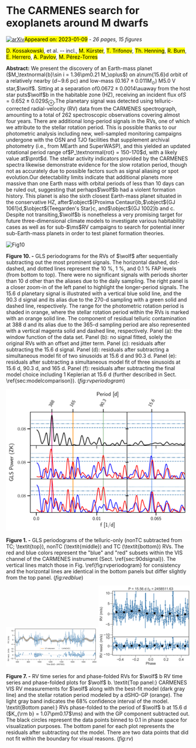 <div class="macros" style="visibility:hidden;">
$\newcommand{\ensuremath}{}$
$\newcommand{\xspace}{}$
$\newcommand{\object}[1]{\texttt{#1}}$
$\newcommand{\farcs}{{.}''}$
$\newcommand{\farcm}{{.}'}$
$\newcommand{\arcsec}{''}$
$\newcommand{\arcmin}{'}$
$\newcommand{\ion}[2]{#1#2}$
$\newcommand{\textsc}[1]{\textrm{#1}}$
$\newcommand{\hl}[1]{\textrm{#1}}$
$\newcommand{\au}{au}$
$\newcommand{\juliet}{\texttt{juliet}}$
$\newcommand{\serval}{\texttt{serval}}$
$\newcommand{\raccoon}{\texttt{raccoon}}$
$\newcommand{\exostriker}{\texttt{Exo-Striker}}$
$\newcommand{\aliasfinder}{\texttt{AliasFinder}}$
$\newcommand{\tess}{TESS}$
$\newcommand{\gaia}{\textit{Gaia}}$
$\newcommand{\jwst}{JWST}$
$\newcommand{\wolf}{Wolf~1069}$
$\newcommand{\inst}[1]{\unskip^{\instrefs{#1}}}$
$\newcommand{\ms}{m s^{-1}}$
$\newcommand{\mearth}{M_\oplus}$
$\newcommand{\rearth}{R_\oplus}$
$\newcommand{\prot}{169.3^{+3.7}_{-3.6}}$
$\newcommand{\scsep}{\newcommand{\}{scsep}{,}}$
$\newcommand{\}{scsep}$</div>

<div class="macros" style="visibility:hidden;">
$\newcommand{$\ensuremath$}{}$
$\newcommand{$\xspace$}{}$
$\newcommand{$\object$}[1]{\texttt{#1}}$
$\newcommand{$\farcs$}{{.}''}$
$\newcommand{$\farcm$}{{.}'}$
$\newcommand{$\arcsec$}{''}$
$\newcommand{$\arcmin$}{'}$
$\newcommand{$\ion$}[2]{#1#2}$
$\newcommand{$\textsc$}[1]{\textrm{#1}}$
$\newcommand{$\hl$}[1]{\textrm{#1}}$
$\newcommand{$\au$}{au}$
$\newcommand{$\juliet$}{\texttt{juliet}}$
$\newcommand{$\serval$}{\texttt{serval}}$
$\newcommand{$\raccoon$}{\texttt{raccoon}}$
$\newcommand{$\exostriker$}{\texttt{Exo-Striker}}$
$\newcommand{$\aliasfinder$}{\texttt{AliasFinder}}$
$\newcommand{$\tess$}{TESS}$
$\newcommand{$\gaia$}{\textit{Gaia}}$
$\newcommand{$\jwst$}{JWST}$
$\newcommand{$\wolf$}{Wolf~1069}$
$\newcommand{$\inst$}[1]{\unskip^{$\inst$refs{#1}}}$
$\newcommand{$\ms$}{m s^{-1}}$
$\newcommand{$\mearth$}{M_\oplus}$
$\newcommand{$\rearth$}{R_\oplus}$
$\newcommand{$\prot$}{169.3^{+3.7}_{-3.6}}$
$\newcommand{\scsep}{\newcommand{\}{scsep}{,}}$
$\newcommand{\}{scsep}$</div>



<div id="title">

# The CARMENES search for exoplanets around M dwarfs

</div>
<div id="comments">

[![arXiv](https://img.shields.io/badge/arXiv-2301.02477-b31b1b.svg)](https://arxiv.org/abs/2301.02477)<mark>Appeared on: 2023-01-09</mark> - _26 pages, 15 figures_

</div>
<div id="authors">

<mark><mark>D. Kossakowski</mark></mark>, et al. -- incl., <mark><mark>M. Kürster</mark></mark>, <mark><mark>T. Trifonov</mark></mark>, <mark><mark>Th. Henning</mark></mark>, <mark><mark>R. Burn</mark></mark>, <mark><mark>E. Herrero</mark></mark>, <mark><mark>A. Pavlov</mark></mark>, <mark><mark>M. Pérez-Torres</mark></mark>

</div>
<div id="abstract">

**Abstract:** We present the discovery of an Earth-mass planet ($M_\textnormal{b}\sin i = 1.36\pm0.21 M_\oplus$) on a\num{15.6}d orbit of a relatively nearby ($d \sim$9.6 pc) and low-mass ($0.167 \pm 0.011 M_\odot$) M5.0 V star,$\wolf$. Sitting at a separation of$0.0672\pm0.0014$\auaway from the host star puts$\wolf$b in the habitable zone (HZ), receiving an incident flux of$S = 0.652\pm 0.029 S_\oplus$.The planetary signal was detected using telluric-corrected radial-velocity (RV) data from the CARMENES spectrograph, amounting to a total of 262 spectroscopic observations covering almost four years. There are additional long-period signals in the RVs, one of which we attribute to the stellar rotation period. This is possible thanks to our photometric analysis including new, well-sampled monitoring campaigns undergone with the OSN and TJO facilities that supplement archival photometry (i.e., from MEarth and SuperWASP), and this yielded an updated rotational period range of$P_\textnormal{rot} = 150-170$d, with a likely value at$\prot$d. The stellar activity indicators provided by the CARMENES spectra likewise demonstrate evidence for the slow rotation period, though not as accurately due to possible factors such as signal aliasing or spot evolution.Our detectability limits indicate that additional planets more massive than one Earth mass with orbital periods of less than 10 days can be ruled out, suggesting that perhaps$\wolf$b had a violent formation history. This planet is also the sixth closest Earth-mass planet situated in the conservative HZ, after$\object${Proxima Centauri}b,$\object${GJ 1061}d,$\object${Teegarden's Star}c, and$\object${GJ 1002}b and c. Despite not transiting,$\wolf$b is nonetheless a very promising target for future three-dimensional climate models to investigate various habitability cases as well as for sub-$\ms$RV campaigns to search for potential inner sub-Earth-mass planets in order to test planet formation theories.

</div>

<div id="div_fig1">

<img src="tmp_2301.02477/./20221205_wolf1069_periodogram_carmvis_rv_tellcorr_2cols_equalzoom.png" alt="Fig10" width="100%"/>

**Figure 10. -** GLS periodograms for the RVs of $\wolf$ after sequentially subtracting out the most prominent signals. The horizontal dashed, dot-dashed, and dotted lines represent the 10 \%, 1 \%, and 0.1 \% FAP levels (from bottom to top). There were no significant signals with periods shorter than 10 d other than the aliases due to the daily sampling. The right panel is a closer zoom-in of the left panel to highlight the longer-period signals.
    The 15.6 d planetary signal is illustrated with a vertical blue solid line, and the 90.3 d signal and its alias due to the 270-d sampling with a green solid and dashed line, respectively. The range for the photometric rotation period is shaded in orange, where the stellar rotation period within the RVs is marked with an orange solid line.
    The component of residual telluric contamination at 388 d and its alias due to the 365-d sampling period are also represented with a vertical magenta solid and dashed line, respectively.
    Panel (a): the window function of the data set. Panel (b): no signal fitted, solely the original RVs with an offset and jitter term. Panel (c): residuals after subtracting the 15.6 d signal. Panel (d): residuals after subtracting a simultaneous model fit of two sinusoids at 15.6 d and 90.3 d. Panel (e): residuals after subtracting a simultaneous model fit of three sinusoids at 15.6 d, 90.3 d, and 165 d. Panel (f): residuals after subtracting the final model choice including 1 Keplerian at 15.6 d (further described in Sect. \ref{sec:modelcomparison}).
     (*fig:rvperiodogram*)

</div>
<div id="div_fig2">

<img src="tmp_2301.02477/./20221205_wolf1069_periodogram_carmvis_tellcorr_2121_bluered_2cols_zoom_martinfap.png" alt="Fig1" width="100%"/>

**Figure 1. -** GLS periodograms of the telluric-only (nonTC subtracted from TC; \textit{top}), nonTC (\textit{middle}) and TC (\textit{bottom}) RVs. The red and blue colors represent the "blue" and "red" subsets within the VIS channel of the CARMENES instrument (Sect. \ref{sec:90dsignal}). The vertical lines match those in Fig. \ref{fig:rvperiodogram} for consistency and the horizontal lines are identical in the bottom panels but differ slightly from the top panel.
     (*fig:redblue*)

</div>
<div id="div_fig3">

<img src="tmp_2301.02477/./rv_vs_time.png" alt="Fig7.1" width="50%"/><img src="tmp_2301.02477/./phased_rv_pl1.png" alt="Fig7.2" width="50%"/>

**Figure 7. -** RV time series for and phase-folded RVs for $\wolf$ b
RV time series and phase-folded plots for $\wolf$ b.
\textit{Top panel:} CARMENES VIS RV measurements for $\wolf$  along with the best-fit model (dark gray line) and the stellar rotation period modeled by a dSHO-GP (orange). The light gray band indicates the 68\% confidence interval of the model. \textit{Bottom panel:} RVs phase-folded to the period of $\wolf$ b at 15.6 d ($K_{\rm b} = 1.07\pm0.17$\ms) and with the GP component subtracted out. The black circles represent the data points binned to 0.1 in phase space for visualization purposes. The bottom panel for each plot represents the residuals after subtracting out the model. There are two data points that did not fit within the boundary for visual reasons. (*fig:rv*)

</div>